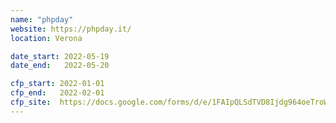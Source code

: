 ```yaml
---
name: "phpday"
website: https://phpday.it/
location: Verona

date_start: 2022-05-19
date_end:   2022-05-20

cfp_start: 2022-01-01
cfp_end:   2022-02-01
cfp_site:  https://docs.google.com/forms/d/e/1FAIpQLSdTVD8Ijdg964oeTroWw6NLf2TVPOibtXKQ5HzEdM1UVnM-4A/viewform
---
```

